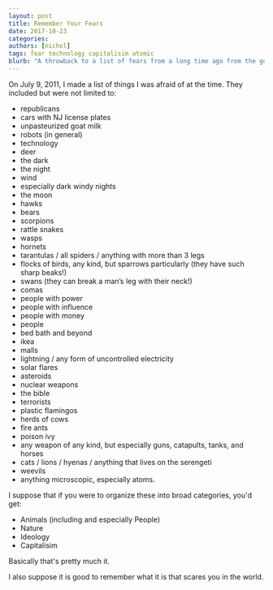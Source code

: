 ```yaml
---
layout: post
title: Remember Your Fears
date: 2017-10-23
categories: 
authors: [nichol]
tags: fear technology capitalisim atomic
blurb: "A throwback to a list of fears from a long time ago from the gold old The Aboutness.  I miss that old aboutness."
---
```


On July 9, 2011, I made a list of things I was afraid of at the time.  They included but were not limited to:

* republicans  
* cars with NJ license plates  
* unpasteurized goat milk  
* robots (in general)  
* technology  
* deer  
* the dark  
* the night  
* wind  
* especially dark windy nights  
* the moon  
* hawks  
* bears  
* scorpions  
* rattle snakes  
* wasps  
* hornets  
* tarantulas / all spiders / anything with more than 3 legs  
* flocks of birds, any kind, but sparrows particularly (they have such sharp beaks!)  
* swans (they can break a man’s leg with their neck!)  
* comas  
* people with power  
* people with influence  
* people with money  
* people  
* bed bath and beyond  
* ikea  
* malls  
* lightning / any form of uncontrolled electricity  
* solar flares  
* asteroids  
* nuclear weapons  
* the bible  
* terrorists  
* plastic flamingos  
* herds of cows  
* fire ants  
* poison ivy  
* any weapon of any kind, but especially guns, catapults, tanks, and horses  
* cats / lions / hyenas / anything that lives on the serengeti  
* weevils  
* anything microscopic, especially atoms.  

I suppose that if you were to organize these into broad categories, you'd get:   

* Animals (including and especially People)
* Nature  
* Ideology
* Capitalisim  

Basically that's pretty much it.  

I also suppose it is good to remember what it is that scares you in the world.
